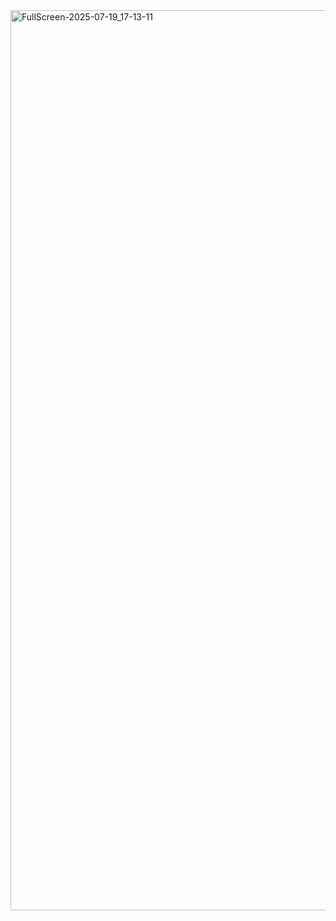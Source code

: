 <img width="3440" height="1440" alt="FullScreen-2025-07-19_17-13-11" src="https://github.com/user-attachments/assets/e6264046-6636-4d96-a9eb-b4e36fc8f4b5" />
